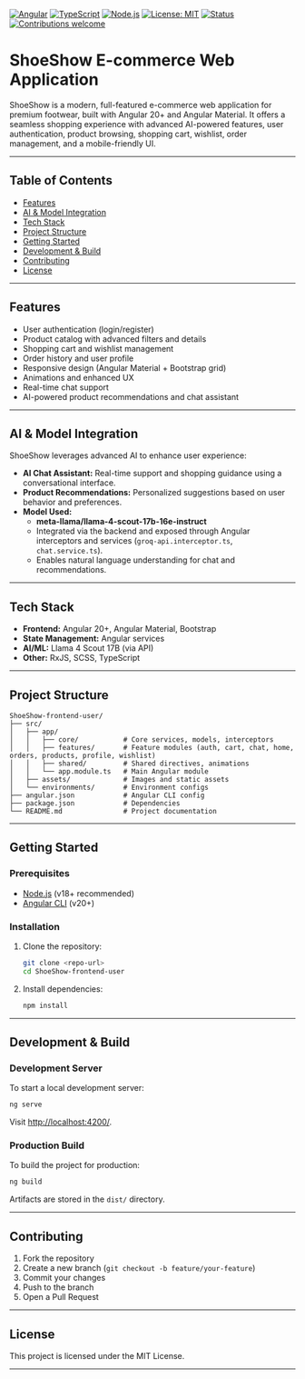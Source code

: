 [![Angular](https://img.shields.io/badge/Angular-20%2B-DD0031?logo=angular&logoColor=white&style=for-the-badge)](https://angular.dev/)
[![TypeScript](https://img.shields.io/badge/TypeScript-5.x-3178C6?logo=typescript&logoColor=white&style=for-the-badge)](https://www.typescriptlang.org/)
[![Node.js](https://img.shields.io/badge/Node.js-18%2B-339933?logo=node.js&logoColor=white&style=for-the-badge)](https://nodejs.org/)
[![License: MIT](https://img.shields.io/badge/License-MIT-yellow.svg?style=for-the-badge)](LICENSE)
[![Status](https://img.shields.io/badge/status-active-brightgreen?style=for-the-badge)](#)
[![Contributions welcome](https://img.shields.io/badge/contributions-welcome-orange?style=for-the-badge)](CONTRIBUTING.md)

# ShoeShow E-commerce Web Application

ShoeShow is a modern, full-featured e-commerce web application for premium footwear, built with Angular 20+ and Angular Material. It offers a seamless shopping experience with advanced AI-powered features, user authentication, product browsing, shopping cart, wishlist, order management, and a mobile-friendly UI.

---

## Table of Contents
- [Features](#features)
- [AI & Model Integration](#ai--model-integration)
- [Tech Stack](#tech-stack)
- [Project Structure](#project-structure)
- [Getting Started](#getting-started)
- [Development & Build](#development--build)
- [Contributing](#contributing)
- [License](#license)

---

## Features
- User authentication (login/register)
- Product catalog with advanced filters and details
- Shopping cart and wishlist management
- Order history and user profile
- Responsive design (Angular Material + Bootstrap grid)
- Animations and enhanced UX
- Real-time chat support
- AI-powered product recommendations and chat assistant

---

## AI & Model Integration
ShoeShow leverages advanced AI to enhance user experience:
- **AI Chat Assistant:** Real-time support and shopping guidance using a conversational interface.
- **Product Recommendations:** Personalized suggestions based on user behavior and preferences.
- **Model Used:**
  - **meta-llama/llama-4-scout-17b-16e-instruct**
  - Integrated via the backend and exposed through Angular interceptors and services (`groq-api.interceptor.ts`, `chat.service.ts`).
  - Enables natural language understanding for chat and recommendations.

---

## Tech Stack
- **Frontend:** Angular 20+, Angular Material, Bootstrap
- **State Management:** Angular services
- **AI/ML:** Llama 4 Scout 17B (via API)
- **Other:** RxJS, SCSS, TypeScript

---

## Project Structure
```
ShoeShow-frontend-user/
├── src/
│   ├── app/
│   │   ├── core/           # Core services, models, interceptors
│   │   ├── features/       # Feature modules (auth, cart, chat, home, orders, products, profile, wishlist)
│   │   ├── shared/         # Shared directives, animations
│   │   └── app.module.ts   # Main Angular module
│   ├── assets/             # Images and static assets
│   └── environments/       # Environment configs
├── angular.json            # Angular CLI config
├── package.json            # Dependencies
└── README.md               # Project documentation
```

---

## Getting Started

### Prerequisites
- [Node.js](https://nodejs.org/) (v18+ recommended)
- [Angular CLI](https://angular.dev/tools/cli) (v20+)

### Installation
1. Clone the repository:
   ```bash
   git clone <repo-url>
   cd ShoeShow-frontend-user
   ```
2. Install dependencies:
   ```bash
   npm install
   ```

---

## Development & Build

### Development Server
To start a local development server:
```bash
ng serve
```
Visit [http://localhost:4200/](http://localhost:4200/).

### Production Build
To build the project for production:
```bash
ng build
```
Artifacts are stored in the `dist/` directory.

---

## Contributing
1. Fork the repository
2. Create a new branch (`git checkout -b feature/your-feature`)
3. Commit your changes
4. Push to the branch
5. Open a Pull Request

---

## License
This project is licensed under the MIT License.

---
